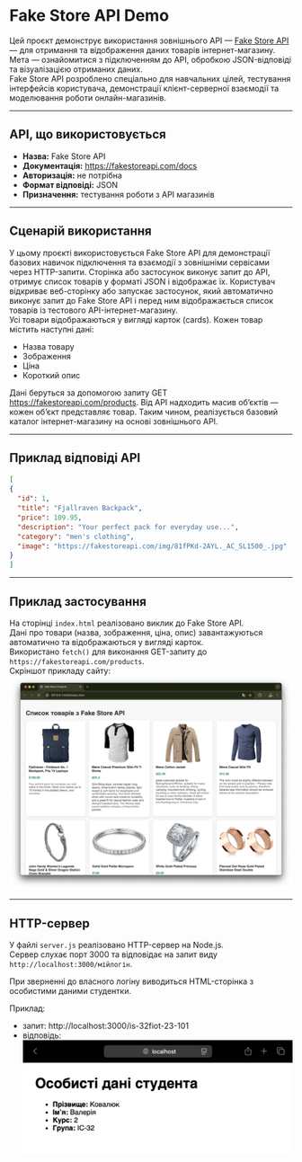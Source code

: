 # Fake Store API Demo

Цей проєкт демонструє використання зовнішнього API — [Fake Store API](https://fakestoreapi.com/) — для отримання та відображення даних товарів інтернет-магазину. Мета — ознайомитися з підключенням до API, обробкою JSON-відповіді та візуалізацією отриманих даних.  
Fake Store API розроблено спеціально для навчальних цілей, тестування інтерфейсів користувача, демонстрації клієнт-серверної взаємодії та моделювання роботи онлайн-магазинів.

---

## API, що використовується

- **Назва:** Fake Store API  
- **Документація:** https://fakestoreapi.com/docs  
- **Авторизація:** не потрібна  
- **Формат відповіді:** JSON  
- **Призначення:** тестування роботи з API магазинів

---

## Сценарій використання

У цьому проєкті використовується Fake Store API для демонстрації базових навичок підключення та взаємодії з зовнішніми сервісами через HTTP-запити. Сторінка або застосунок виконує запит до API, отримує список товарів у форматі JSON і відображає їх. Користувач відкриває веб-сторінку або запускає застосунок, який автоматично виконує запит до Fake Store API і перед ним відображається список товарів із тестового API-інтернет-магазину.  
Усі товари відображаються у вигляді карток (cards). Кожен товар містить наступні дані:

- Назва товару
- Зображення
- Ціна
- Короткий опис

Дані беруться за допомогою запиту GET https://fakestoreapi.com/products. Від API надходить масив об’єктів — кожен об’єкт представляє товар.
Таким чином, реалізується базовий каталог інтернет-магазину на основі зовнішнього API.

---

## Приклад відповіді API

```json
[
{
  "id": 1,
  "title": "Fjallraven Backpack",
  "price": 109.95,
  "description": "Your perfect pack for everyday use...",
  "category": "men's clothing",
  "image": "https://fakestoreapi.com/img/81fPKd-2AYL._AC_SL1500_.jpg"
}
]
```

---

## Приклад застосування

На сторінці `index.html` реалізовано виклик до Fake Store API.  
Дані про товари (назва, зображення, ціна, опис) завантажуються автоматично та відображаються у вигляді карток.  
Використано `fetch()` для виконання GET-запиту до `https://fakestoreapi.com/products`.  
Скріншот прикладу сайту:
![Скріншот прикладу](screenshots/приклад-сайту.png)

---

## HTTP-сервер

У файлі `server.js` реалізовано HTTP-сервер на Node.js.  
Сервер слухає порт 3000 та відповідає на запит виду `http://localhost:3000/мійлогін`.

При зверненні до власного логіну виводиться HTML-сторінка з особистими даними студентки.

Приклад:  
- запит: http://localhost:3000/is-32fiot-23-101
- відповідь:
![відповідь](screenshots/відповідь-сервера.png)
